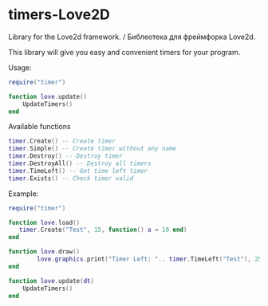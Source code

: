# timers-Love2D
Library for the Love2d framework. / Библеотека для фреймфорка Love2d.

This library will give you easy and convenient timers for your program.


Usage:


```lua
require("timer")

function love.update()
    UpdateTimers()
end
```

Available functions

```lua
timer.Create() -- Create timer
timer.Simple() -- Create timer without any name
timer.Destroy() -- Destroy timer
timer.DestroyAll() -- Destroy all timers
timer.TimeLeft() -- Get time left timer
timer.Exists() -- Check timer valid
```

Example:

```lua
require("timer")

function love.load()
   timer.Create("Test", 15, function() a = 10 end)
end

function love.draw()
        love.graphics.print("Timer Left: ".. timer.TimeLeft("Test"), 250, 60)
end

function love.update(dt)
    UpdateTimers()
end

```
